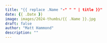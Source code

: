 ```yaml
---
title: "{{ replace .Name "-" " " | title }}"
date: {{ .Date }}
image: images/2024-thumbs/{{ .Name }}.jpg
draft: false
author: "Matt Hammond"
description: ""
---
```

